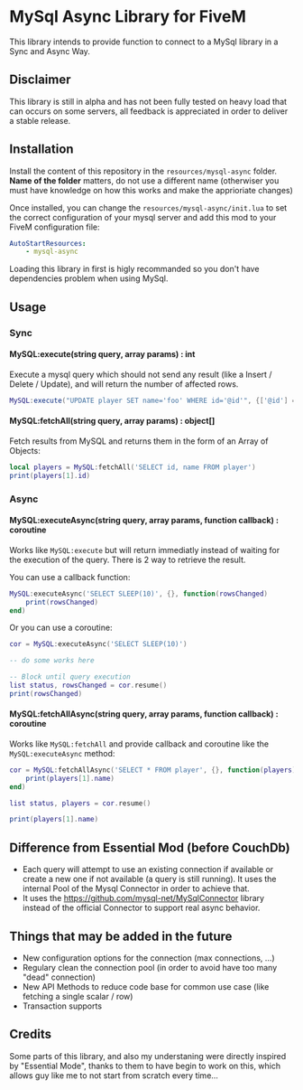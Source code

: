 # MySql Async Library for FiveM

This library intends to provide function to connect to a MySql library in a Sync and Async Way.

## Disclaimer

This library is still in alpha and has not been fully tested on heavy load that can occurs on some servers, 
all feedback is appreciated in order to deliver a stable release.

## Installation

Install the content of this repository in the `resources/mysql-async` folder. **Name of the folder** matters, 
do not use a different name (otherwiser you must have knowledge on how this works and make the apprioriate 
changes)

Once installed, you can change the `resources/mysql-async/init.lua` to set the correct configuration of your 
mysql server and add this mod to your FiveM configuration file:

```yml
AutoStartResources:
    - mysql-async
```

Loading this library in first is higly recommanded so you don't have dependencies problem when using MySql.

## Usage

### Sync

#### MySQL:execute(string query, array params) : int

Execute a mysql query which should not send any result (like a Insert / Delete / Update), and will return the 
number of affected rows.

```lua
MySQL:execute("UPDATE player SET name='foo' WHERE id='@id'", {['@id'] = 10})
```

#### MySQL:fetchAll(string query, array params) : object[]

Fetch results from MySQL and returns them in the form of an Array of Objects:

```lua
local players = MySQL:fetchAll('SELECT id, name FROM player')
print(players[1].id)
```

### Async

#### MySQL:executeAsync(string query, array params, function callback) : coroutine

Works like `MySQL:execute` but will return immediatly instead of waiting for the execution of the query.
There is 2 way to retrieve the result.

You can use a callback function:

```lua
MySQL:executeAsync('SELECT SLEEP(10)', {}, function(rowsChanged)
    print(rowsChanged)
end)
```

Or you can use a coroutine:

```lua
cor = MySQL:executeAsync('SELECT SLEEP(10)')

-- do some works here

-- Block until query execution
list status, rowsChanged = cor.resume()
print(rowsChanged)
```

#### MySQL:fetchAllAsync(string query, array params, function callback) : coroutine

Works like `MySQL:fetchAll` and provide callback and coroutine like the `MySQL:executeAsync` method:

```lua
cor = MySQL:fetchAllAsync('SELECT * FROM player', {}, function(players)
    print(players[1].name)
end)

list status, players = cor.resume()

print(players[1].name)
```

## Difference from Essential Mod (before CouchDb)

 * Each query will attempt to use an existing connection if available or create a new one if not available
 (a query is still running). It uses the internal Pool of the Mysql Connector in order to achieve that.
 * It uses the https://github.com/mysql-net/MySqlConnector library instead of the official Connector to support
 real async behavior.

## Things that may be added in the future

 * New configuration options for the connection (max connections, ...)
 * Regulary clean the connection pool (in order to avoid have too many "dead" connection)
 * New API Methods to reduce code base for common use case (like fetching a single scalar / row)
 * Transaction supports

## Credits

Some parts of this library, and also my understaning were directly inspired by "Essential Mode", thanks to 
them to have begin to work on this, which allows guy like me to not start from scratch every time...

